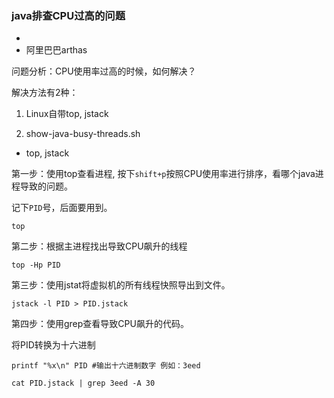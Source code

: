 ### java排查CPU过高的问题



- 
- 阿里巴巴arthas





问题分析：CPU使用率过高的时候，如何解决？

解决方法有2种：

1.  Linux自带top, jstack

2.  show-java-busy-threads.sh

- top, jstack

第一步：使用top查看进程, 按下`shift+p`按照CPU使用率进行排序，看哪个java进程导致的问题。

记下`PID`号，后面要用到。

```shell
top
```

第二步：根据主进程找出导致CPU飙升的线程

```shell
top -Hp PID
```

第三步：使用jstat将虚拟机的所有线程快照导出到文件。

```shell
jstack -l PID > PID.jstack
```

第四步：使用grep查看导致CPU飙升的代码。

将PID转换为十六进制

```shell
printf "%x\n" PID #输出十六进制数字 例如：3eed
```

```shell
cat PID.jstack | grep 3eed -A 30
```


